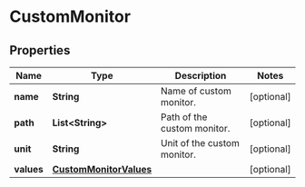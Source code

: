 # CustomMonitor

## Properties
Name | Type | Description | Notes
------------ | ------------- | ------------- | -------------
**name** | **String** | Name of custom monitor. |  [optional]
**path** | **List&lt;String&gt;** | Path of the custom monitor. |  [optional]
**unit** | **String** | Unit of the custom monitor. |  [optional]
**values** | [**CustomMonitorValues**](CustomMonitorValues.md) |  |  [optional]
